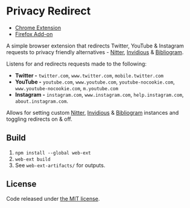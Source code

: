 # Privacy Redirect

-  [Chrome Extension](https://chrome.google.com/webstore/detail/privacy-redirect/pmcmeagblkinmogikoikkdjiligflglb)
-  [Firefox Add-on](https://addons.mozilla.org/en-US/firefox/addon/privacy-redirect/)

A simple browser extension that redirects Twitter, YouTube & Instagram requests to privacy friendly alternatives - [Nitter](https://github.com/zedeus/nitter), [Invidious](https://github.com/omarroth/invidious) & [Bibliogram](https://github.com/cloudrac3r/bibliogram).

Listens for and redirects requests made to the following: 
  - **Twitter -** `twitter.com`, `www.twitter.com`, `mobile.twitter.com` 
  - **YouTube -** `youtube.com`, `www.youtube.com`, `youtube-nocookie.com`, `www.youtube-nocookie.com`, `m.youtube.com`
  - **Instagram -** `instagram.com`, `www.instagram.com`, `help.instagram.com`, `about.instagram.com`.

Allows for setting custom [Nitter](https://github.com/zedeus/nitter/wiki/Instances), [Invidious](https://github.com/omarroth/invidious/wiki/Invidious-Instances) & [Bibliogram](https://github.com/cloudrac3r/bibliogram/wiki/Instances) instances and toggling redirects on & off.

## Build

1.  `npm install --global web-ext`
2.  `web-ext build`
3.  See `web-ext-artifacts/` for outputs.

## License

Code released under [the MIT license](LICENSE.txt).
